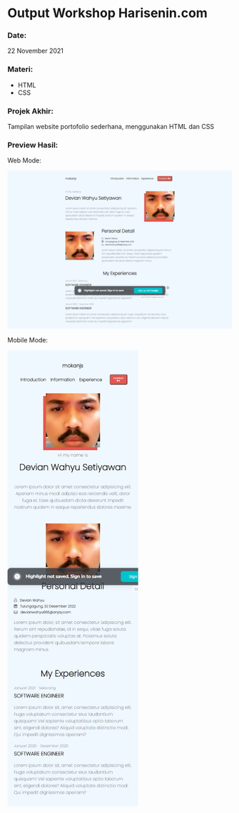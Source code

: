 # Output Workshop Harisenin.com

### Date:
22 November 2021

### Materi:
- HTML
- CSS

### Projek Akhir:
Tampilan website portofolio sederhana, menggunakan HTML dan CSS

### Preview Hasil:
Web Mode:


<img src="./assets/web.jpeg" alt="Preview Hasil Image" />

Mobile Mode:


<img src="./assets/mobile.jpeg" alt="Preview Hasil Image" />
